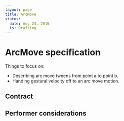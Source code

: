 ```yaml
---
layout: page
title: ArcMove
status:
  date: Aug 24, 2016
  is: Drafting
---
```


# ArcMove specification

Things to focus on:

- Describing arc move tweens from point a to point b.
- Handing gestural velocity off to an arc move motion.

## Contract

## Performer considerations
